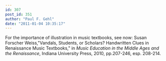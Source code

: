 ```yaml
---
id: 307
post_id: 351
author: "Paul F. Gehl"
date: "2011-01-04 10:35:17"
---
```

For the importance of illustration in music textbooks, see now: Susan Forscher Weiss,"Vandals, Students, or Scholars? Handwritten Clues in Renaissance Music Textbooks," in <em>Music Education in the Middle Ages and the Renaissance</em>, Indiana University Press, 2010, pp.207-246, esp. 208-214.
